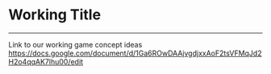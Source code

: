 # Working Title
----------------------------------------------
Link to our working game concept ideas
https://docs.google.com/document/d/1Ga6ROwDAAjvgdjxxAoF2tsVFMqJd2H2o4qqAK7lhu00/edit

